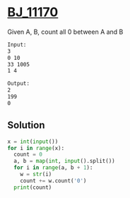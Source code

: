 # [BJ_11170](https://acmicpc.net/problem/11170)

Given A, B, count all 0 between A and B

```txt
Input:
3
0 10
33 1005
1 4

Output:
2
199
0
```

## Solution

```py
x = int(input())
for i in range(x):
  count = 0
  a, b = map(int, input().split())
  for i in range(a, b + 1):
    w = str(i)
    count += w.count('0')
  print(count)
```
